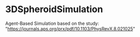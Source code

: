 # 3DSpheroidSimulation
Agent-Based Simulation based on the study: "https://journals.aps.org/prx/pdf/10.1103/PhysRevX.8.021025"
